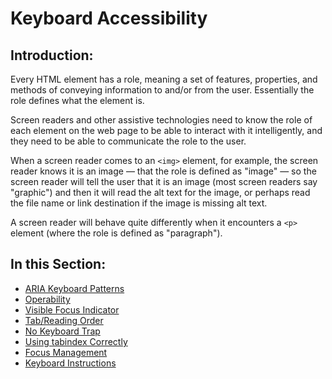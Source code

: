 # Keyboard Accessibility

## Introduction:

Every HTML element has a role, meaning a set of features, properties, and methods of conveying information to and/or from the user. Essentially the role defines what the element is.

Screen readers and other assistive technologies need to know the role of each element on the web page to be able to interact with it intelligently, and they need to be able to communicate the role to the user.

When a screen reader comes to an `<img>` element, for example, the screen reader knows it is an image — that the role is defined as "image" — so the screen reader will tell the user that it is an image (most screen readers say "graphic") and then it will read the alt text for the image, or perhaps read the file name or link destination if the image is missing alt text.

A screen reader will behave quite differently when it encounters a `<p>` element (where the role is defined as "paragraph").

## In this Section:

- [ARIA Keyboard Patterns](aria-keyboard-patterns.md)
- [Operability](operability.md)
- [Visible Focus Indicator](visible-focus-indicator.md)
- [Tab/Reading Order](tab-reading-order.md)
- [No Keyboard Trap](no-keyboard-trap.md)
- [Using tabindex Correctly](using-tabindex-correctly.md)
- [Focus Management](focus-management.md)
- [Keyboard Instructions](keyboard-instructions.md)
